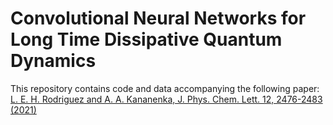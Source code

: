 # Convolutional Neural Networks for Long Time Dissipative Quantum Dynamics

This repository contains code and data accompanying the following paper: [L. E. H. Rodriguez and A. A. Kananenka, J. Phys. Chem. Lett. 12, 2476-2483 (2021)](https://pubs.acs.org/doi/10.1021/acs.jpclett.1c00079)
